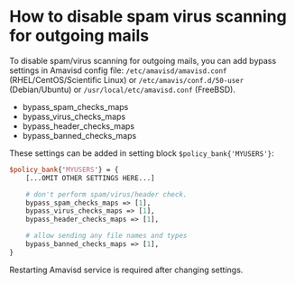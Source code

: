 # How to disable spam virus scanning for outgoing mails

To disable spam/virus scanning for outgoing mails, you can add bypass settings in Amavisd config file: `/etc/amavisd/amavisd.conf` (RHEL/CentOS/Scientific Linux) or `/etc/amavis/conf.d/50-user` (Debian/Ubuntu) or `/usr/local/etc/amavisd.conf` (FreeBSD).

* bypass_spam_checks_maps
* bypass_virus_checks_maps
* bypass_header_checks_maps
* bypass_banned_checks_maps

These settings can be added in setting block `$policy_bank{'MYUSERS'}`:

```perl
$policy_bank{'MYUSERS'} = {
    [...OMIT OTHER SETTINGS HERE...]

    # don't perform spam/virus/header check.
    bypass_spam_checks_maps => [1],
    bypass_virus_checks_maps => [1],
    bypass_header_checks_maps => [1],

    # allow sending any file names and types
    bypass_banned_checks_maps => [1],
}
```

Restarting Amavisd service is required after changing settings.
